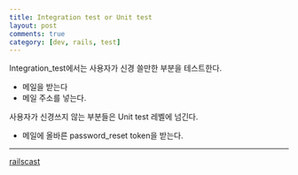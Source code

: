 ```yaml
---
title: Integration test or Unit test
layout: post
comments: true
category: [dev, rails, test]
--- 
```


Integration_test에서는 사용자가 신경 쓸만한 부분을 테스트한다.

- 메일을 받는다
- 메일 주소를 넣는다.

사용자가 신경쓰지 않는 부분들은 Unit test 레벨에 넘긴다.

- 메일에 올바른 password_reset token을 받는다.



---
[railscast][1]

[1]: http://railscasts.com/episodes/275-how-i-test
